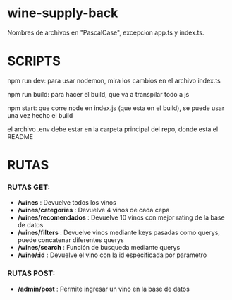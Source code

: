 # wine-supply-back

Nombres de archivos en "PascalCase", excepcion app.ts y index.ts.

# SCRIPTS

npm run dev: para usar nodemon, mira los cambios en el archivo index.ts

npm run build: para hacer el build, que va a transpilar todo a js

npm start: que corre node en index.js (que esta en el build), se puede usar una vez hecho el build

el archivo .env debe estar en la carpeta principal del repo, donde esta el README

# RUTAS

### RUTAS GET:
* **/wines** : Devuelve todos los vinos
* **/wines/categories** : Devuelve 4 vinos de cada cepa
* **/wines/recomendados** : Devuelve 10 vinos con mejor rating de la base de datos
* **/wines/filters** : Devuelve vinos mediante keys pasadas como querys, puede concatenar diferentes querys
* **/wines/search** : Función de busqueda mediante querys
* **/wine/:id** : Devuelve el vino con la id especificada por parametro

### RUTAS POST:
* **/admin/post** : Permite ingresar un vino en la base de datos
